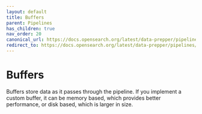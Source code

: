 ```yaml
---
layout: default
title: Buffers
parent: Pipelines
has_children: true
nav_order: 20
canonical_url: https://docs.opensearch.org/latest/data-prepper/pipelines/configuration/buffers/buffers/
redirect_to: https://docs.opensearch.org/latest/data-prepper/pipelines/configuration/buffers/buffers/
---
```


# Buffers

Buffers store data as it passes through the pipeline. If you implement a custom buffer, it can be memory based, which provides better performance, or disk based, which is larger in size.
